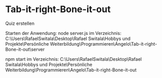 # Tab-it-right-Bone-it-out
Quiz erstellen

Starten der Anwendung:
node server.js im Verzeichnis:
C:\Users\RafaelSwitala\Desktop\Rafael Switala\Hobbys und Projekte\Persönliche Weiterbildung\Programmieren\Angelo\Tab-it-right-Bone-it-out\server

npm start im Verzeichnis:
C:\Users\RafaelSwitala\Desktop\Rafael Switala\Hobbys und Projekte\Persönliche Weiterbildung\Programmieren\Angelo\Tab-it-right-Bone-it-out
